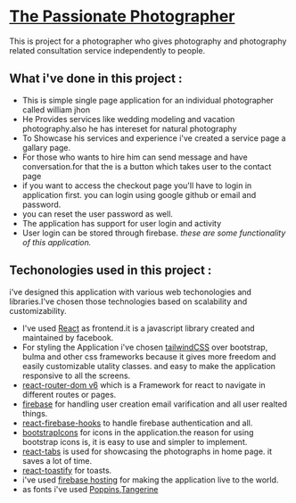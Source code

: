 # [The Passionate Photographer](https://the-passionate-photographer.web.app/)

This is project for a photographer who gives photography and photography related consultation service independently to people.


## What i've done in this project :

* This is simple single page application for an individual photographer called william jhon
* He Provides services like wedding modeling and vacation photography.also he has intereset for natural photography
* To Showcase his services and experience i've created a service page a gallary page.
* For those who wants to hire him can send message and have conversation.for that the is a button which takes user to the contact page
* if you want to access the checkout page you'll have to login in application first. you can login using google github or email and password.
* you can reset the user password as well.
* The application has support for user login and activity
* User login can be stored through firebase.
*these are some functionality of this application.*
## Techonologies used in this project :
i've designed this application with various web techonologies and libraries.I've chosen those technologies based on scalability and customizability. 
* I've used [React](https://reactjs.org/) as frontend.it is a javascript library created and maintained by facebook.  
* For styling the Application i've chosen [tailwindCSS](https://tailwindcss.com/) over bootstrap, bulma and other css frameworks because it gives more freedom and easily customizable utality classes. and easy to make the application responsive to all the screens.
* [react-router-dom v6](https://reactrouter.com/docs/en/v6) which is a Framework for react to navigate in different routes or pages.
* [firebase](https://firebase.google.com/) for handling user creation email varification and all user realted things. 
* [react-firebase-hooks](https://github.com/CSFrequency/react-firebase-hooks) to handle firebase authentication and all.
* [bootstrapIcons](https://icons.getbootstrap.com/) for icons in the application.the reason for using bootstrap icons is, it is easy to use and simpler to implement.
* [react-tabs](https://github.com/reactjs/react-tabs) is used for showcasing the photographs in home page. it saves a lot of time.
* [react-toastify](https://fkhadra.github.io/react-toastify/introduction) for toasts.
* i've used [firebase hosting](https://firebase.google.com/) for making the application live to the world.
* as fonts i've used [Poppins](https://fonts.google.com/specimen/Poppins?query=popp),[Tangerine](https://fonts.google.com/specimen/Tangerine?category=Handwriting)
